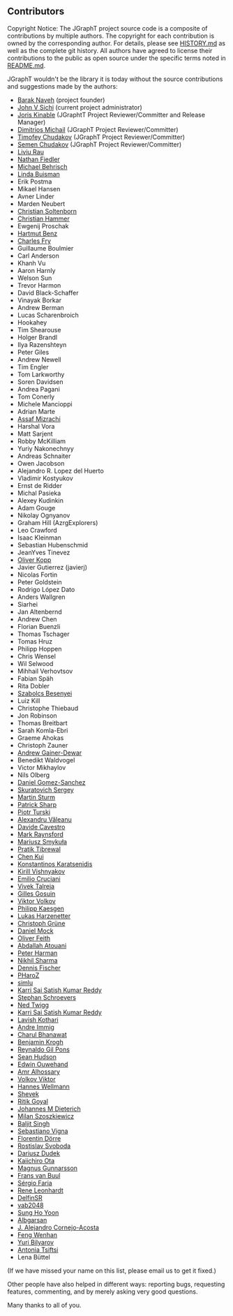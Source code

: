 ## Contributors ##

Copyright Notice: The JGraphT project source code is a composite of contributions by multiple authors. The copyright for each contribution is owned by the corresponding author. For details, please see [HISTORY.md](HISTORY.md) as well as the complete git history. All authors have agreed to license their contributions to the public as open source under the specific terms noted in [README.md](README.md).

JGraphT wouldn't be the library it is today without the source contributions and suggestions made by the authors:

- [Barak Naveh](https://github.com/baraknaveh) (project founder)
- [John V Sichi](https://github.com/jsichi) (current project administrator)
- [Joris Kinable](https://github.com/jkinable) (JGraphtT Project Reviewer/Committer and Release Manager)
- [Dimitrios Michail](https://github.com/d-michail) (JGraphT Project Reviewer/Committer)
- [Timofey Chudakov](https://github.com/Toptachamann) (JGraphT Project Reviewer/Committer)
- [Semen Chudakov](https://github.com/SChudakov) (JGraphT Project Reviewer/Committer)
- [Liviu Rau](http://sourceforge.net/users/liviu_aurelian/)
- [Nathan Fiedler](http://www.bluemarsh.com/personal/index.html)
- [Michael Behrisch](http://sourceforge.net/users/behrisch/)
- [Linda Buisman](http://sourceforge.net/users/linda_buisman/)
- Erik Postma
- Mikael Hansen
- Avner Linder
- Marden Neubert
- [Christian Soltenborn](http://sourceforge.net/users/csoltenborn/)
- [Christian Hammer](http://sourceforge.net/users/hammerc/)
- Ewgenij Proschak
- [Hartmut Benz](http://sourceforge.net/users/ivins/)
- [Charles Fry](http://frogcircus.org/)
- Guillaume Boulmier
- Carl Anderson
- Khanh Vu
- Aaron Harnly
- Welson Sun
- Trevor Harmon
- David Black-Schaffer
- Vinayak Borkar
- Andrew Berman
- Lucas Scharenbroich
- Hookahey
- Tim Shearouse
- Holger Brandl
- Ilya Razenshteyn
- Peter Giles
- Andrew Newell
- Tim Engler
- Tom Larkworthy
- Soren Davidsen
- Andrea Pagani
- Tom Conerly
- Michele Mancioppi
- Adrian Marte
- [Assaf Mizrachi](https://github.com/assimiz)
- Harshal Vora
- Matt Sarjent
- Robby McKilliam
- Yuriy Nakonechnyy
- Andreas Schnaiter
- Owen Jacobson
- Alejandro R. Lopez del Huerto
- Vladimir Kostyukov
- Ernst de Ridder
- Michal Pasieka
- Alexey Kudinkin
- Adam Gouge
- Nikolay Ognyanov
- Graham Hill (AzrgExplorers)
- Leo Crawford
- Isaac Kleinman
- Sebastian Hubenschmid
- JeanYves Tinevez
- [Oliver Kopp](https://github.com/koppor)
- Javier Gutierrez (javierj)
- Nicolas Fortin
- Peter Goldstein
- Rodrigo López Dato
- Anders Wallgren
- Siarhei
- Jan Altenbernd
- Andrew Chen
- Florian Buenzli
- Thomas Tschager
- Tomas Hruz
- Philipp Hoppen
- Chris Wensel
- Wil Selwood
- Mihhail Verhovtsov
- Fabian Späh
- Rita Dobler
- [Szabolcs Besenyei](https://github.com/besza)
- Luiz Kill
- Christophe Thiebaud
- Jon Robinson
- Thomas Breitbart
- Sarah Komla-Ebri
- Graeme Ahokas
- Christoph Zauner
- [Andrew Gainer-Dewar](https://github.com/agdphd)
- Benedikt Waldvogel
- Victor Mikhaylov
- Nils Olberg
- [Daniel Gomez-Sanchez](https://github.com/magicDGS)
- [Skuratovich Sergey](https://github.com/SSNikolaevich)
- [Martin Sturm](https://github.com/WorstCase00)
- [Patrick Sharp](https://github.com/sharpTrick)
- [Piotr Turski](https://github.com/piotrturski)
- [Alexandru Văleanu](https://github.com/AlexandruValeanu)
- [Davide Cavestro](https://github.com/davidecavestro)
- [Mark Raynsford](https://github.com/io7m)
- [Mariusz Smykuła](https://github.com/mariuszs)
- [Pratik Tibrewal](https://github.com/tibrewalpratik17)
- [Chen Kui](https://github.com/Yimismi)
- [Konstantinos Karatsenidis](https://github.com/gate2k1)
- [Kirill Vishnyakov](https://github.com/LightnessOfBeing)
- [Emilio Cruciani](https://github.com/ioemilio)
- [Vivek Talreja](https://github.com/Vivek1012)
- [Gilles Gosuin](https://github.com/gilles-gosuin)
- [Viktor Volkov](https://github.com/chupacabra007)
- [Philipp Kaesgen](https://github.com/PhilippKaesgen)
- [Lukas Harzenetter](https://github.com/lharzenetter)
- [Christoph Grüne](https://github.com/christophgruene)
- [Daniel Mock](https://github.com/danielmock)
- [Oliver Feith](https://github.com/Watercrystal)
- [Abdallah Atouani](https://github.com/AbdallahAt)
- [Peter Harman](https://github.com/harmanpa)
- [Nikhil Sharma](https://github.com/nks1558)
- [Dennis Fischer](https://github.com/pdelvo)
- [PHaroZ](https://github.com/PHaroZ)
- [simlu](https://github.com/simlu)
- [Karri Sai Satish Kumar Reddy](https://github.com/ksskreddy)
- [Stephan Schroevers](https://github.com/Stephan202)
- [Ned Twigg](https://github.com/nedtwigg)
- [Karri Sai Satish Kumar Reddy](https://github.com/ksskreddy)
- [Lavish Kothari](https://github.com/LavishKothari)
- [Andre Immig](https://github.com/Aimmig)
- [Charul Bhanawat](https://github.com/CharulBhanawat13)
- [Benjamin Krogh](https://github.com/bkrogh)
- [Reynaldo Gil Pons](https://github.com/gilcu3)
- [Sean Hudson](https://github.com/shduke)
- [Edwin Ouwehand](https://github.com/EdwinOuwehand)
- [Amr Alhossary](https://github.com/aalhossary)
- [Volkov Viktor](https://github.com/bingo-soft)
- [Hannes Wellmann](https://github.com/HannesWell)
- [Shevek](https://github.com/shevek)
- [Ritik Goyal](https://github.com/rtkg12)
- [Johannes M Dieterich](https://github.com/iotamudelta)
- [Milan Szoszkiewicz](https://github.com/szoszk)
- [Baljit Singh](https://github.com/singhbaljit)
- [Sebastiano Vigna](https://github.com/vigna)
- [Florentin Dörre](https://github.com/FlorentinD)
- [Rostislav Svoboda](https://github.com/rsvoboda)
- [Dariusz Dudek](https://github.com/dpdudek)
- [Kaiichiro Ota](https://github.com/kigh-ota)
- [Magnus Gunnarsson](https://github.com/EnderCrypt)
- [Frans van Buul](https://github.com/fransvanbuul)
- [Sérgio Faria](https://github.com/sergio91pt)
- [Rene Leonhardt](https://github.com/reneleonhardt)
- [DelfinSR](https://github.com/DelfinSR)
- [vab2048](https://github.com/vab2048)
- [Sung Ho Yoon](https://github.com/syoon2)
- [Albgarsan](https://github.com/Albgarsan)
- [J. Alejandro Cornejo-Acosta](https://github.com/alex-cornejo)
- [Feng Wenhan](https://github.com/fwhdzh)
- [Yuri Bilyarov](https://github.com/YuriBilyarov)
- [Antonia Tsiftsi](https://github.com/toniaTsif)
- Lena Büttel

(If we have missed your name on this list, please email us to get it fixed.)

Other people have also helped in different ways: reporting bugs, requesting features, commenting, and by merely asking very good questions.

Many thanks to all of you.
